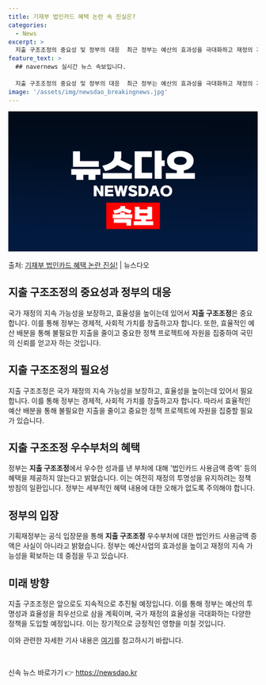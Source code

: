 ```yaml
---
title: 기재부 법인카드 혜택 논란 속 진실은?
categories:
  - News
excerpt: >
  지출 구조조정의 중요성 및 정부의 대응  최근 정부는 예산의 효과성을 극대화하고 재정의 지속 가능성을 높이기…
feature_text: >
  ## navernews 실시간 뉴스 속보입니다.

  지출 구조조정의 중요성 및 정부의 대응  최근 정부는 예산의 효과성을 극대화하고 재정의 지속 가능성을 높이기…
image: '/assets/img/newsdao_breakingnews.jpg'
---
```


![뉴스다오 속보](/assets/img/newsdao_breakingnews.jpg)

<p>출처: <a href="https://newsdao.kr/4084" rel="dofollow">기재부 법인카드 혜택 논란 진실!</a> | 뉴스다오</p>

<h2 data-ke-size="size26">지출 구조조정의 중요성과 정부의 대응</h2>
국가 재정의 지속 가능성을 보장하고, 효율성을 높이는데 있어서 <b>지출 구조조정</b>은 중요합니다. 이를 통해 정부는 경제적, 사회적 가치를 창출하고자 합니다. 또한, 효율적인 예산 배분을 통해 불필요한 지출을 줄이고 중요한 정책 프로젝트에 자원을 집중하여 국민의 신뢰를 얻고자 하는 것입니다.

<h2 data-ke-size="size26">지출 구조조정의 필요성</h2>
지출 구조조정은 국가 재정의 지속 가능성을 보장하고, 효율성을 높이는데 있어서 필요합니다. 이를 통해 정부는 경제적, 사회적 가치를 창출하고자 합니다. 따라서 효율적인 예산 배분을 통해 불필요한 지출을 줄이고 중요한 정책 프로젝트에 자원을 집중할 필요가 있습니다. 

<h2 data-ke-size="size26">지출 구조조정 우수부처의 혜택</h2>
정부는 <b>지출 구조조정</b>에서 우수한 성과를 낸 부처에 대해 '법인카드 사용금액 증액' 등의 혜택을 제공하지 않는다고 밝혔습니다. 이는 여전히 재정의 투명성을 유지하려는 정책 방침의 일환입니다. 정부는 세부적인 혜택 내용에 대한 오해가 없도록 주의해야 합니다.

<h2 data-ke-size="size26">정부의 입장</h2>
기획재정부는 공식 입장문을 통해 <b>지출 구조조정</b> 우수부처에 대한 법인카드 사용금액 증액은 사실이 아니라고 밝혔습니다. 정부는 예산사업의 효과성을 높이고 재정의 지속 가능성을 확보하는 데 중점을 두고 있습니다.

<h2 data-ke-size="size26">미래 방향</h2>
지출 구조조정은 앞으로도 지속적으로 추진될 예정입니다. 이를 통해 정부는 예산의 투명성과 효율성을 최우선으로 삼을 계획이며, 국가 재정의 효율성을 극대화하는 다양한 정책을 도입할 예정입니다. 이는 장기적으로 긍정적인 영향을 미칠 것입니다.

이와 관련한 자세한 기사 내용은 <a href="https://newsdao.kr/4084">여기</a>를 참고하시기 바랍니다.

<p data-ke-size="size16">&nbsp;</p> 

신속 뉴스 바로가기 👉 <a href="https://newsdao.kr" rel="dofollow">https://newsdao.kr</a>


